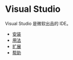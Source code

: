 # Visual Studio

Visual Studio 是微软出品的 IDE。

- [安装](install.md)
- [用法](usage.md)
- [扩展](extensions.md)
- [帮助](help.md)
